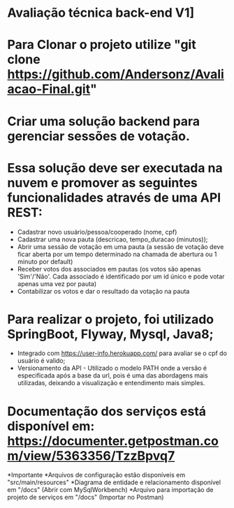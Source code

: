 # Avaliação técnica back-end V1]
# Para Clonar o projeto utilize "git clone https://github.com/Andersonz/Avaliacao-Final.git"

# Criar uma solução backend para gerenciar sessões de votação.

# Essa solução deve ser executada na nuvem e promover as seguintes funcionalidades através de uma API REST: 

- Cadastrar novo usuário/pessoa/cooperado (nome, cpf)
- Cadastrar uma nova pauta (descricao, tempo_duracao (minutos));
- Abrir uma sessão de votação em uma pauta (a sessão de votação deve ficar aberta por um tempo determinado na chamada de abertura ou 1 minuto por default)
- Receber votos dos associados em pautas (os votos são apenas 'Sim'/'Não'. Cada associado é identificado por um id único e pode votar apenas uma vez por pauta)
- Contabilizar os votos e dar o resultado da votação na pauta

# Para realizar o projeto, foi utilizado SpringBoot, Flyway, Mysql, Java8;

- Integrado com  https://user-info.herokuapp.com/ para avaliar se o cpf do usuário é valido;
- Versionamento da API - Utilizado o modelo PATH onde a versão é especificada após a base da url, pois é uma das abordagens mais utilizadas, deixando a visualização e entendimento mais simples.

# Documentação dos serviços está disponível em: https://documenter.getpostman.com/view/5363356/TzzBpvq7

*Importante
*Arquivos de configuração estão disponíveis em "src/main/resources"
*Diagrama de entidade e relacionamento disponível em "/docs" (Abrir com MySqlWorkbench)
*Arquivo para importação de projeto de serviços em "/docs" (Importar no Postman)
